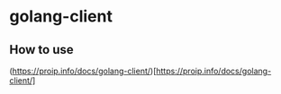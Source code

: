 # golang-client

## How to use

(https://proip.info/docs/golang-client/)[https://proip.info/docs/golang-client/]
